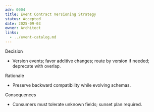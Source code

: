 ```yaml
---
adr: 0004
title: Event Contract Versioning Strategy
status: Accepted
date: 2025-09-03
owner: Architect
links:
  - ../event-catalog.md
---
```


Decision
- Version events; favor additive changes; route by version if needed; deprecate with overlap.

Rationale
- Preserve backward compatibility while evolving schemas.

Consequences
- Consumers must tolerate unknown fields; sunset plan required.

